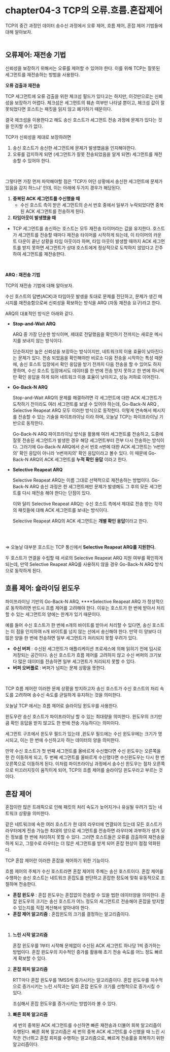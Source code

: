 # chapter04-3 TCP의 오류.흐름.혼잡제어

TCP의 중간 과정인 데이터 송수신 과정에서 오류 제어, 흐름 제어, 혼잡 제어 기법들에 대해 알아보자. 
<br />
<br />

## 오류제어: 재전송 기법

신뢰성을 보장하기 위해서는 오류를 제어할 수 있어야 한다. 이를 위해 TCP는 잘못된 세그먼트를 재전송하는 방법을 사용한다. 
<br />

**오류 검출과 재전송**

TCP 세그먼트에 오류 검출을 위한 체크섬 필드가 있다고는 하지만, 이것만으로는 신뢰성을 보장하기 어렵다. 체크섬은 세그먼트의 훼손 여부만 나타낼 뿐이고, 체크섬 값이 잘못되었다면 호스트는 패킷을 읽지 않고 폐기하기 때문이다. 

결국 체크섬을 이용한다고 해도 송신 호스트가 세그먼트 전송 과정에 문제가 있다는 것을 인지할 수가 없다. 

TCP가 신뢰성을 제대로 보장하려면 

1. 송신 호스트가 송신한 세그먼트에 문제가 발생했음을 인지해야한다.
2. 오류를 감지하게 되면 (세그먼트가 잘못 전송되었음을 알게 되면) 세그먼트를 재전송할 수 있어야 한다.
<br />

그렇다면 가장 먼저 파악해야할 점은 ‘TCP가 어던 상황에서 송신한 세그먼트에 문제가 있음을 감지 하느냐’ 인데, 이는 아래에 두가지 경우가 해당된다.

1. **중복된 ACK 세그먼트를 수신했을 때**
    - 수신 호스트 측이 받은 세그먼트의 순서 번호 중에서 일부가 누락되었다면 중복된 ACK 세그먼트를 전송하게 된다.
2. **타임아웃이 발생했을 때**
- TCP 세그먼트를 송신하는 호스트는 모두 재전송 타이머라는 값을 유지한다. 호스트가 세그먼트를 전송할 때마다 재전송 타이머를 시작하게 되는데, 이 타이머의 카운트 다운이 끝난 상황을 타임 아웃이라 하며, 타임 아웃이 발생할 때까지 ACK 세그먼트를 받지 못하면 세그먼트가 상대 호스트에게 정상적으로 도착하지 않았다고 간주하여 세그먼트를 재전송한다.
<br />

**ARQ : 재전송 기법**

TCP의 재전송 기법에 대해 알아보자.

수신 호스트의 답변(ACK)과 타임아웃 발생을 토대로 문제를 진단하고, 문제가 생긴 메시지를 재전송함으로써 신뢰성을 확보하는 방식을 ARQ (자동 재전송 요구)라고 한다. 

ARQ의 대표적인 방식은 아래와 같다.

- **Stop-and-Wait ARQ**
    
    ARQ 중 가장 단순한 방식이며, 제대로 전달했음을 확인하기 전까지는 새로운 메시지를 보내지 않는 방식이다. 
    
    단순하지만 높은 신뢰성을 보장하는 방식이지만, 네트워크의 이용 효율이 낮아진다는 문제가 있다. 전송 되었음을 확인해야만 비로소 다음 전송을 시작하는 특성 때문에, 송신 호스트 입장에서 확인 응답을 받기 전까지 다음 전송을 할 수 있어도 하지 못하며, 수신 호스트 입장에서도 데이터를 한 번에 전송 받지 못하고 한 번에 하나씩만 확인 응답을 하게 되어 네트워크 이용 효율이 낮아지고, 성능 저하로 이어진다.
    
- **Go-Back-N ARQ**
    
    Stop-and-Wait ARQ의 문제를 해결하려면 각 세그먼트에 대한 ACK 세그먼트가 도착하기 전이라도 여러 세그먼트를 보낼 수 있어야 하는데, Go-Back-N ARQ ,  Selective Reapeat ARQ 모두 이러한 방식으로 동작한다. 이렇게 연속해서 메시지를 전송할 수 있는 기술을 파이프라이닝 이라 하며, 오늘날 TCP는 파이프라이닝 기반으로 동작한다.
    
    Go-Back-N ARQ 파이프라이닝 방식을 활용해 여러 세그먼트를 전송하고, 도중에 잘못 전송된 세그먼트가 발생한 경우 해당 세그먼트부터 전부 다시 전송하는 방식이다. 그러기에 Go-Back-N ARQ에서 순서 번호 n번에 대한 ACK 세그먼트는 ‘n번만의’ 확인 응답이 아니라 ‘n번까지의’ 확인 응답이라고 볼수 있다. 이 때문에  Go-Back-N ARQ의 ACK 세그먼트를 **누적 확인 응답** 이라고 한다. 
    
- **Selective Reapeat ARQ**
    
    Selective Reapeat ARQ는 이름 그대로 선택적으로 재전송하는 방법이다.   Go-Back-N ARQ 송신 과정은 한 세그먼트에만 문제가 발생해도 그 후의 모든 세그먼트를 다시 재전송 해야 한다는 단점이 있다. 
    
    이와 달리 Selective Reapeat ARQ는 수신 호스트 측에서 제대로 전송 받는 각각의 패킷들에 대해  ACK 세그먼트를 보내는 방식이다. 
    
     Selective Reapeat ARQ의 ACK 세그먼트는 **개별 확인 응답**이라고 한다.
    
<br />
<br />

⇒ 오늘날 대부분 호스트는 TCP 통신에서 **Selective Reapeat ARQ를 지원한다.** 

두 호스트가 연결을 수립할 때 서로의 Selective Reapeat ARQ 지원 여부를 확인하게 되는데, 만약 Selective Reapeat ARQ를 사용하지 않을 경우  Go-Back-N ARQ 방식으로 동작하게 된다.
<br />

## 흐름 제어: 슬라이딩 윈도우

파이프라이닝 기반의 Go-Back-N ARQ,  ****Selective Reapeat ARQ 가 정상적으로 동작하려면 반드시 흐름 제어를 고려해야 한다. 이유는 호스트가 한 번에 받아서 처리할 수 있는 세그먼트의 양에는 한계가 있기 때문이다. 

예를 들어 수신 호스트가 한 번에 n개의 바이트를 받아서 처리할 수 있다면, 송신 호스트는 이 점을 인지하여 n개 바이트를 넘지 않는 선에서 송신해야 한다. 만약 이 양보다 더 많은 양을 한 번에 전송하면 일부 세그먼트가 처리되지 못할 우려가 있다.
<br />

- **수신 버퍼** :  수신된 세그먼트가 애플리케이션 프로세스에 의해 읽히기 전에 임시로 저장되는 공간이다. 송신 호스트가 흐름 제어를 고려하지 않고 수신 버퍼의 크기보다 많은 데이터를 전송하면 일부 세그먼트가 처리되지 못할 수 있다.
- **버퍼 오버플로** : 버퍼가 넘피는 문제 상황을 뜻한다.
<br />

TCP 흐름 제어란 이러한 문제 상황을 방지하고자 송신 호스트가 수신 호스트의 처리 속도를 고려하며 송수신 속도를 균일하게 유지하는 것을 의미한다. 

오늘날 TCP 에서는 흐름 제어로 슬라이딩 윈도우를 사용한다. 

윈도우란 송신 호스트가 파이프라이닝 할 수 있는 최대량을 의미한다. 윈도우의 크기만큼 확인 응답을 받지 않고도 한 번에 전송 가능하다는 의미이다. 

세그먼트 구조에서 윈도우 필드가 있는데 ,윈도우 필드에는  수신 윈도우에는 크기가 명시되고, 이는 한 번에 수신하고자 하는 데이터의 양을 의미한다. 

만약 수신 호스트가 첫 번째 세그먼트를 올바르게 수신했다면 수신 윈도우는 오른쪽을 한 칸 이동하게 되고, 두 번째 세그먼트를 올바르게 수신했다면 수신윈도우는 다시 한 번 오른쪽으로 이동하게 된다. 이처럼 파이프라이닝 과정에서 송수신 윈도우는 점차 오른쪽으로 미끄러지듯이 움직이게 되어, TCP의 흐름 제어를 슬라이딩 윈도우라고 부르는 것이다. 
<br />

## 혼잡 제어

혼잡이란 많은 트래픽으로 인해 패킷의 처리 속도가 늦어지거나 유실될 우려가 있는 네트워크 상황을 의미한다. 

같은 네트워크에 속한 여러 호스트가 한 대의 라우터에 연결되어 있는데 모든 호스트가 라우터에게 전송 가능한 최대의 양으로 세그먼트를 전송하면 라우터에 과부하가 생겨 모든 정보를 한 번에 처리하지 못할 수 있다. 그러면 호스트들은 오류를 검출하여 재전송을 하게 되고, 그럴수로 라우터는 더 많은 세그먼트를 받게 되어 혼잡 현상이 점점 악화된다. 

TCP 혼잡 제어란 이러한 혼잡을 제어하기 위한 기능이다.

흐름 제어의 주체가 수신 호스트라면 혼잡 제어의 주체는 송신 호스트이다. 혼잡 제어를 수행하는 송신 호스트는 네트워크 혼잡도를 판단하고 혼잡한 정도에 맞춰 유동적으로 조절하며 전송한다. 
<br />

- **혼잡 윈도우** : 혼잡 윈도우는 혼잡없이 전송할 수 있을 법한 데이터양을 의미한다. 혼잡 윈도우의 크기는 송신 호스트가 어느 정도의 세그먼트르 전송해야 혼잡을 방지할 수 있는지를 직접 계산해서 알아내야 한다.
- **혼잡 제어 알고리즘** : 혼잡윈도의 크기를 결정하는 알고리즘이다.
<br />

1. **느린 시작 알고리즘**
    
    혼잡 윈도우를 1부터 시작해 문제없이 수신된 ACK 세그먼트 하나당 1씩 증가하는 방법이다. 혼잡 윈도우의 지수적인 증가를 활용해 초기 전송 속도를 어느 정도 빠르게 확보할 수 있다.
    
2. **혼잡 회피 알고리즘**
    
    RTT마다 혼잡 윈도우를 1MSS씩 증가시키는 알고리즘이다. 혼잡 윈도우를 지수적으로 증가시키는 느린 시작과는 달리 혼잡 윈도우 크기를 선형적으로 증가시킬 수 있다. 
    
    조심해서 혼잡 윈도우를 증가시키는 방법이라 볼 수 있다. 
    
3. **빠른 회복 알고리즘**
    
    세 번의 중복된  ACK 세그먼트를 수신하면 빠른 재전송과 더불어 회복 알고리즘이 수행된다. 빠른 회복 알고리즘은 세 번의 중복  ACK 세그먼트를 수신했을 때 느린 시작은 건너뛰고 혼잡 회피를 수행하는 알고리즘으로, 빠르게 전송률을 회복하기 위한 알고리즘이다.

